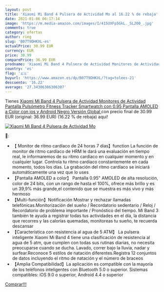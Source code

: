 ```yaml
---
layout: post
title: 'Xiaomi Mi Band 4 Pulsera de Actividad Mo al 16.22 % de rebaja'
date: 2021-01-06 06:17:14
image: 'https://m.media-amazon.com/images/I/415UXFp5GkL._SL200_.jpg'
comments: true
category: ofertas
author: ring
slug: 'B07T9DHKXL-es'
actualPrice: 30.99 EUR
currency: EUR
price: 30.99
comparePrice: 36.99 EUR
prodname: 'Xiaomi Mi Band 4 Pulsera de Actividad Monitores de Actividad Pantalla Pulsómetro Fitness Tracker  Smartwatch con 0.95  Pantalla AMOLED a Color  con ios y Android Negro  Versión Global '
country: 'es'
flag: '🇪🇸'
buyurl: 'https://www.amazon.es/dp/B07T9DHKXL/?tag=tolees-21'
descuento: '16.22'
average: '27.34306306306307'
---
```


Tienes [Xiaomi Mi Band 4 Pulsera de Actividad Monitores de Actividad Pantalla Pulsómetro Fitness Tracker  Smartwatch con 0.95  Pantalla AMOLED a Color  con ios y Android Negro  Versión Global ](https://www.amazon.es/dp/B07T9DHKXL/?tag=tolees-21) con precio final de  30.99 EUR (original: 36.99 EUR) (16.22 %  de rebaja) aqui!

[![Xiaomi Mi Band 4 Pulsera de Actividad Mo](https://m.media-amazon.com/images/I/415UXFp5GkL._SL200_.jpg)](https://www.amazon.es/dp/B07T9DHKXL/?tag=tolees-21)

🔎:

- 【 Monitor de ritmo cardíaco de 24 horas 7 días】function La función de monitor de ritmo cardíaco de HRM le dará una evaluación en tiempo real, le informaremos de su ritmo cardíaco en cualquier momento y en cualquier lugar. Controla tu ritmo cardíaco constantemente en cada momento, todos los días. La grabación del ritmo cardíaco se iniciará automáticamente una vez que lo uses
- 【Pantalla AMOLED a color】 Pantalla 0.95" AMOLED de alta resolución, color de 24 bits, con un rango de hasta el 100%, ofrece más brillo y es un 39,9% más grande,el contenido que se muestra es más vivo y más hermoso
- 【Multi-función】Notificación Mostrar y rechazar llamadas telefónicas.Monitorización del sueño / Recordatorio sedentario / Reloj / Recordatorio de problema importante / Pronóstico del tiempo. Mi Band 3 también te ayuda a registrar todas tus actividades en el día, la distancia que recorres y las calorías quemadas, monitoreas tu sueño, te recuerda descansar
- 【Característica con resistencia al agua de 5 ATM】 La pulsera inteligente Xiaomi Mi Band 4 tiene una clasificación de resistencia al agua de 5 atm, que cumplen con todas sus rutinas diarias, no necesita preocuparse cuando se ducha. Lavado, correr bajo la lluvia, nadar y surfear.Reconoce 5 estilos de natación diferentes.Registra 12 conjuntos de datos incluyendo el ritmo de natación y el número de braceos
- 【Amplia Compatibilidad】La aplicación es compatible con la mayoría de los teléfonos inteligentes con Bluetooth 5.0 o superior. Sistemas compatibles: iOS 9.0 o superior, Android 4.4 o superior

[Comprar!!!](https://www.amazon.es/dp/B07T9DHKXL/?tag=tolees-21)
